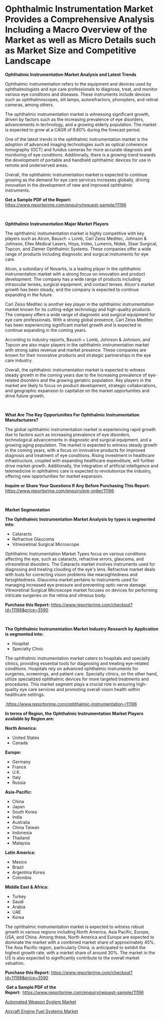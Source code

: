 <p><h1>Ophthalmic Instrumentation Market Provides a Comprehensive Analysis Including a Macro Overview of the Market as well as Micro Details such as Market Size and Competitive Landscape</h1></p><p><strong>Ophthalmic Instrumentation Market Analysis and Latest Trends</strong></p>
<p><p>Ophthalmic instrumentation refers to the equipment and devices used by ophthalmologists and eye care professionals to diagnose, treat, and monitor various eye conditions and diseases. These instruments include devices such as ophthalmoscopes, slit lamps, autorefractors, phoropters, and retinal cameras, among others.</p><p>The ophthalmic instrumentation market is witnessing significant growth, driven by factors such as the increasing prevalence of eye disorders, advancements in technology, and a growing elderly population. The market is expected to grow at a CAGR of 9.60% during the forecast period.</p><p>One of the latest trends in the ophthalmic instrumentation market is the adoption of advanced imaging technologies such as optical coherence tomography (OCT) and fundus cameras for more accurate diagnosis and monitoring of eye conditions. Additionally, there is a growing trend towards the development of portable and handheld ophthalmic devices for use in remote and underserved areas.</p><p>Overall, the ophthalmic instrumentation market is expected to continue growing as the demand for eye care services increases globally, driving innovation in the development of new and improved ophthalmic instruments.</p></p>
<p><strong>Get a Sample PDF of the Report:&nbsp;</strong> <a href="https://www.reportprime.com/enquiry/request-sample/11196">https://www.reportprime.com/enquiry/request-sample/11196</a></p>
<p>&nbsp;</p>
<p><strong>Ophthalmic Instrumentation Major Market Players</strong></p>
<p><p>The ophthalmic instrumentation market is highly competitive with key players such as Alcon, Bausch + Lomb, Carl Zeiss Meditec, Johnson & Johnson, Ellex Medical Lasers, Hoya, Iridex, Lumenis, Nidek, Staar Surgical, Topcon, and Ziemer Ophthalmic Systems. These companies offer a wide range of products including diagnostic and surgical instruments for eye care.</p><p>Alcon, a subsidiary of Novartis, is a leading player in the ophthalmic instrumentation market with a strong focus on innovation and product development. The company has a wide range of products including intraocular lenses, surgical equipment, and contact lenses. Alcon's market growth has been steady, and the company is expected to continue expanding in the future.</p><p>Carl Zeiss Meditec is another key player in the ophthalmic instrumentation market known for its cutting-edge technology and high-quality products. The company offers a wide range of diagnostic and surgical equipment for eye care professionals. With a strong global presence, Carl Zeiss Meditec has been experiencing significant market growth and is expected to continue expanding in the coming years.</p><p>According to industry reports, Bausch + Lomb, Johnson & Johnson, and Topcon are also major players in the ophthalmic instrumentation market with strong sales revenue and market presence. These companies are known for their innovative products and strategic partnerships in the eye care industry.</p><p>Overall, the ophthalmic instrumentation market is expected to witness steady growth in the coming years due to the increasing prevalence of eye-related disorders and the growing geriatric population. Key players in the market are likely to focus on product development, strategic collaborations, and geographic expansion to capitalize on the market opportunities and drive future growth.</p></p>
<p>&nbsp;</p>
<p><strong>What Are The Key Opportunities For Ophthalmic Instrumentation Manufacturers?</strong></p>
<p><p>The global ophthalmic instrumentation market is experiencing rapid growth due to factors such as increasing prevalence of eye disorders, technological advancements in diagnostic and surgical equipment, and a growing aging population. The market is expected to witness steady growth in the coming years, with a focus on innovative products for improved diagnosis and treatment of eye conditions. Rising investment in healthcare infrastructure, coupled with expanding healthcare expenditure, will further drive market growth. Additionally, the integration of artificial intelligence and telemedicine in ophthalmic care is expected to revolutionize the industry, offering new opportunities for market expansion.</p></p>
<p><strong>Inquire or Share Your Questions If Any Before Purchasing This Report:</strong> <a href="https://www.reportprime.com/enquiry/pre-order/11196">https://www.reportprime.com/enquiry/pre-order/11196</a></p>
<p>&nbsp;</p>
<p><strong>Market Segmentation</strong></p>
<p><strong>The Ophthalmic Instrumentation Market Analysis by types is segmented into:</strong></p>
<p><ul><li>Cataracts</li><li>Refractive Glaucoma</li><li>Vitreoretinal Surgical Microscope</li></ul></p>
<p><p>Ophthalmic Instrumentation Market Types focus on various conditions affecting the eye, such as cataracts, refractive errors, glaucoma, and vitreoretinal disorders. The Cataracts market involves instruments used for diagnosing and treating clouding of the eye's lens. Refractive market deals with tools for correcting vision problems like nearsightedness and farsightedness. Glaucoma market pertains to instruments used for managing increased eye pressure and preventing optic nerve damage. Vitreoretinal Surgical Microscope market focuses on devices for performing intricate surgeries on the retina and vitreous body.</p></p>
<p><strong>Purchase this Report:&nbsp;</strong><a href="https://www.reportprime.com/checkout?id=11196&price=3590">https://www.reportprime.com/checkout?id=11196&price=3590</a></p>
<p>&nbsp;</p>
<p><strong>The Ophthalmic Instrumentation Market Industry Research by Application is segmented into:</strong></p>
<p><ul><li>Hospital</li><li>Specialty Clinic</li></ul></p>
<p><p>The ophthalmic instrumentation market caters to hospitals and specialty clinics, providing essential tools for diagnosing and treating eye-related conditions. Hospitals rely on advanced ophthalmic instruments for surgeries, screenings, and patient care. Specialty clinics, on the other hand, utilize specialized ophthalmic devices for more targeted treatments and procedures. This market segment plays a crucial role in ensuring high-quality eye care services and promoting overall vision health within healthcare settings.</p></p>
<p><a href="https://www.reportprime.com/ophthalmic-instrumentation-r11196">&nbsp;https://www.reportprime.com/ophthalmic-instrumentation-r11196</a></p>
<p><strong>In terms of Region, the Ophthalmic Instrumentation Market Players available by Region are:</strong></p>
<p>
    <p> <strong> North America: </strong>
        <ul>
            <li>United States</li>
            <li>Canada</li>
        </ul>
        </p> 
    <p> <strong> Europe: </strong>
        <ul>
            <li>Germany</li>
            <li>France</li>
            <li>U.K.</li>
            <li>Italy</li>
            <li>Russia</li>
        </ul>
        </p> 
    <p> <strong> Asia-Pacific: </strong>
        <ul>
            <li>China</li>
            <li>Japan</li>
            <li>South Korea</li>
            <li>India</li>
            <li>Australia</li>
            <li>China Taiwan</li>
            <li>Indonesia</li>
            <li>Thailand</li>
            <li>Malaysia</li>
        </ul>
        </p> 
    <p> <strong> Latin America: </strong>
        <ul>
            <li>Mexico</li>
            <li>Brazil</li>
            <li>Argentina Korea</li>
            <li>Colombia</li>
        </ul>
        </p> 
    <p> <strong> Middle East & Africa: </strong>
        <ul>
            <li>Turkey</li>
            <li>Saudi</li>
            <li>Arabia</li>
            <li>UAE</li>
            <li>Korea</li>
        </ul>
    </p>
    </p>
<p><p>The ophthalmic instrumentation market is expected to witness robust growth in various regions including North America, Asia Pacific, Europe, USA, and China. Among these, North America and Europe are expected to dominate the market with a combined market share of approximately 45%. The Asia Pacific region, particularly China, is anticipated to exhibit the highest growth rate, with a market share of around 30%. The market in the US is also expected to significantly contribute to the overall market valuation.</p></p>
<p><strong>Purchase this Report: </strong><a href="https://www.reportprime.com/checkout?id=11196&price=3590">https://www.reportprime.com/checkout?id=11196&price=3590</a></p>
<p>&nbsp;<strong>Get a Sample PDF of the Report:&nbsp;&nbsp;</strong><a href="https://www.reportprime.com/enquiry/request-sample/11196">https://www.reportprime.com/enquiry/request-sample/11196</a></p>
<p><strong></strong></p>
<p><p><a href="https://github.com/globismark/Market-Research-Report-List-5/blob/main/automated-weapon-system-market.md">Automated Weapon System Market</a></p><p><a href="https://github.com/susanjprice2023/Market-Research-Report-List-2/blob/main/aircraft-engine-fuel-systems-market.md">Aircraft Engine Fuel Systems Market</a></p></p>